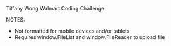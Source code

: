 Tiffany Wong
Walmart Coding Challenge

NOTES:
- Not formatted for mobile devices and/or tablets
- Requires window.FileList and window.FileReader to upload file